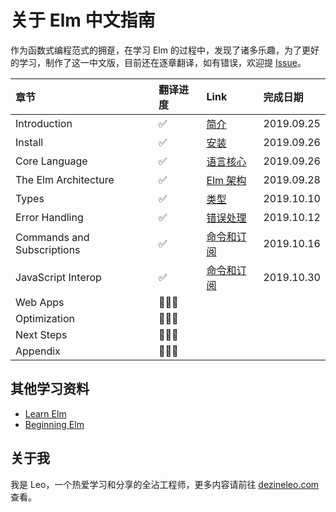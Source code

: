 

# 关于 Elm 中文指南

作为函数式编程范式的拥趸，在学习 Elm 的过程中，发现了诸多乐趣，为了更好的学习，制作了这一中文版，目前还在逐章翻译，如有错误，欢迎提 [Issue](https://github.com/DezineLeo/elm-lang-docs-zh/issues)。

| 章节 | 翻译进度 | Link | 完成日期 |
|:----|:--------|:-----|:-------|
| Introduction | ✅ | [简介](/guide/introduction) | 2019.09.25 |
| Install | ✅ | [安装](/guide/install) | 2019.09.26 |
| Core Language | ✅ | [语言核心](/guide/core-language) | 2019.09.26 |
| The Elm Architecture | ✅ | [Elm 架构](/guide/the-elm-architecture) | 2019.09.28 |
| Types | ✅ | [类型](/guide/types) | 2019.10.10 |
| Error Handling | ✅ | [错误处理](/guide/error-handling.md) | 2019.10.12 |
| Commands and Subscriptions | ✅ | [命令和订阅](/guide/effects.md) | 2019.10.16 |
| JavaScript Interop | ✅ | [命令和订阅](/guide/interop.md) | 2019.10.30 |
| Web Apps | 👨🏻‍💻 |  |  |
| Optimization | 👨🏻‍💻 |  |  |
| Next Steps | 👨🏻‍💻 |  |  |
| Appendix | 👨🏻‍💻 |  |  |

## 其他学习资料

+ [Learn Elm](https://github.com/dwyl/learn-elm)
+ [Beginning Elm](https://elmprogramming.com/)

## 关于我

我是 Leo，一个热爱学习和分享的全沾工程师，更多内容请前往 [dezineleo.com](https://dezineleo.com) 查看。